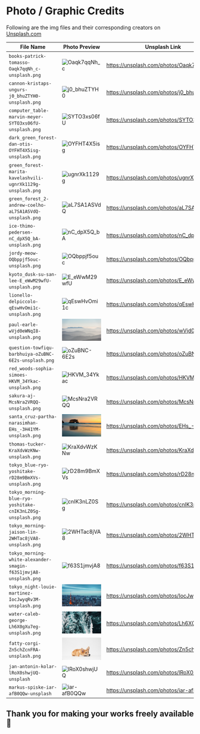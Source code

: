 # Photo / Graphic Credits

Following are the img files and their corresponding creators on [Unsplash.com](https://unsplash.com/)

| File Name                                                       | Photo Preview                                                                                     | Unsplash Link                              |
| --------------------------------------------------------------- | ------------------------------------------------------------------------------------------------- | ------------------------------------------ |
| `books-patrick-tomasso-Oaqk7qqNh_c-unsplash.png`                | ![Oaqk7qqNh_c](./public/background/books-patrick-tomasso-Oaqk7qqNh_c-unsplash.png)                | <https://unsplash.com/photos/Oaqk7qqNh_c/> |
| `cannon-kristaps-ungurs-j0_bhuZTYH0-unsplash.png`               | ![j0_bhuZTYH0](./public/background/cannon-kristaps-ungurs-j0_bhuZTYH0-unsplash.png)               | <https://unsplash.com/photos/j0_bhuZTYH0/> |
| `computer_table-marvin-meyer-SYTO3xs06fU-unsplash.png`          | ![SYTO3xs06fU](./public/background/computer_table-marvin-meyer-SYTO3xs06fU-unsplash.png)          | <https://unsplash.com/photos/SYTO3xs06fU/> |
| `dark_green_forest-dan-otis-OYFHT4X5isg-unsplash.png`           | ![OYFHT4X5isg](./public/background/dark_green_forest-dan-otis-OYFHT4X5isg-unsplash.png)           | <https://unsplash.com/photos/OYFHT4X5isg/> |
| `green_forest-marita-kavelashvili-ugnrXk1129g-unsplash.png`     | ![ugnrXk1129g](./public/background/green_forest-marita-kavelashvili-ugnrXk1129g-unsplash.png)     | <https://unsplash.com/photos/ugnrXk1129g/> |
| `green_forest_2-andrew-coelho-aL7SA1ASVdQ-unsplash.png`         | ![aL7SA1ASVdQ](./public/background/green_forest_2-andrew-coelho-aL7SA1ASVdQ-unsplash.png)         | <https://unsplash.com/photos/aL7SA1ASVdQ/> |
| `ice-thimo-pedersen-nC_dpX5Q_bA-unsplash.png`                   | ![nC_dpX5Q_bA](./public/background/ice-thimo-pedersen-nC_dpX5Q_bA-unsplash.png)                   | <https://unsplash.com/photos/nC_dpX5Q_bA/> |
| `jordy-meow-OQbppjf5ouc-unsplash.png`                           | ![OQbppjf5ouc](./public/background/jordy-meow-OQbppjf5ouc-unsplash.png)                           | <https://unsplash.com/photos/OQbppjf5ouc/> |
| `kyoto_dusk-su-san-lee-E_eWwM29wfU-unsplash.png`                | ![E_eWwM29wfU](./public/background/kyoto_dusk-su-san-lee-E_eWwM29wfU-unsplash.png)                | <https://unsplash.com/photos/E_eWwM29wfU/> |
| `lionello-delpiccolo-qEswHvOmi1c-unsplash.png`                  | ![qEswHvOmi1c](./public/background/lionello-delpiccolo-qEswHvOmi1c-unsplash.png)                  | <https://unsplash.com/photos/qEswHvOmi1c/> |
| `paul-earle-wVjd0eWNqI8-unsplash.png`                           | ![wVjd0eWNqI8](./public/background/paul-earle-wVjd0eWNqI8-unsplash.png)                           | <https://unsplash.com/photos/wVjd0eWNqI8/> |
| `question-towfiqu-barbhuiya-oZuBNC-6E2s-unsplash.png`           | ![oZuBNC-6E2s](./public/background/question-towfiqu-barbhuiya-oZuBNC-6E2s-unsplash.png)           | <https://unsplash.com/photos/oZuBNC-6E2s/> |
| `red_woods-sophia-simoes-HKVM_34Ykac-unsplash.png`              | ![HKVM_34Ykac](./public/background/red_woods-sophia-simoes-HKVM_34Ykac-unsplash.png)              | <https://unsplash.com/photos/HKVM_34Ykac/> |
| `sakura-aj-McsNra2VRQQ-unsplash.png`                            | ![McsNra2VRQQ](./public/background/sakura-aj-McsNra2VRQQ-unsplash.png)                            | <https://unsplash.com/photos/McsNra2VRQQ/> |
| `santa_cruz-partha-narasimhan-EHs_-3H41YM-unsplash.png`         | ![EHs_-3H41YM](./public/background/santa_cruz-partha-narasimhan-EHs_-3H41YM-unsplash.png)         | <https://unsplash.com/photos/EHs_-3H41YM/> |
| `thomas-tucker-KraXdvWzKNw-unsplash.png`                        | ![KraXdvWzKNw](./public/background/thomas-tucker-KraXdvWzKNw-unsplash.png)                        | <https://unsplash.com/photos/KraXdvWzKNw/> |
| `tokyo_blue-ryo-yoshitake-rD28m9BmXVs-unsplash.png`             | ![rD28m9BmXVs](./public/background/tokyo_blue-ryo-yoshitake-rD28m9BmXVs-unsplash.png)             | <https://unsplash.com/photos/rD28m9BmXVs/> |
| `tokyo_morning-blue-ryo-yoshitake-cnIK3nLZ0Sg-unsplash.png`     | ![cnIK3nLZ0Sg](./public/background/tokyo_morning-blue-ryo-yoshitake-cnIK3nLZ0Sg-unsplash.png)     | <https://unsplash.com/photos/cnIK3nLZ0Sg/> |
| `tokyo_morning-jaison-lin-2WHTac8jVA8-unsplash.png`             | ![2WHTac8jVA8](./public/background/tokyo_morning-jaison-lin-2WHTac8jVA8-unsplash.png)             | <https://unsplash.com/photos/2WHTac8jVA8/> |
| `tokyo_morning-white-alexander-smagin-f63S1jmvjA8-unsplash.png` | ![f63S1jmvjA8](./public/background/tokyo_morning-white-alexander-smagin-f63S1jmvjA8-unsplash.png) | <https://unsplash.com/photos/f63S1jmvjA8/> |
| `tokyo_night-louie-martinez-IocJwyqRv3M-unsplash.png`           | ![IocJwyqRv3M](./public/background/tokyo_night-louie-martinez-IocJwyqRv3M-unsplash.png)           | <https://unsplash.com/photos/IocJwyqRv3M/> |
| `water-caleb-george-Lh6X0gXu7eg-unsplash.png`                   | ![Lh6X0gXu7eg](./public/background/water-caleb-george-Lh6X0gXu7eg-unsplash.png)                   | <https://unsplash.com/photos/Lh6X0gXu7eg/> |
| `fatty-corgi-Zn5chZcnFRA-unsplash.png`                          | ![Zn5chZcnFRA](./public/background/fatty-corgi-Zn5chZcnFRA-unsplash.png)                          | <https://unsplash.com/photos/Zn5chZcnFRA/> |
| `jan-antonin-kolar-lRoX0shwjUQ-unsplash`                          | ![lRoX0shwjUQ](./public/background/jan-antonin-kolar-lRoX0shwjUQ-unsplash.png)                          | <https://unsplash.com/photos/lRoX0shwjUQ/> |
| `markus-spiske-iar-afB0QQw-unsplash`                          | ![iar-afB0QQw](./public/background/markus-spiske-iar-afB0QQw-unsplash.png)                          | <https://unsplash.com/photos/iar-afB0QQw/> |

## Thank you for making your works freely available 🙇
